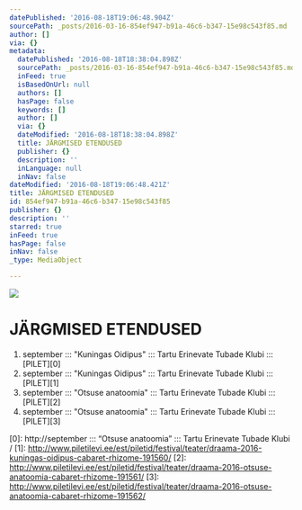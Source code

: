 ```yaml
---
datePublished: '2016-08-18T19:06:48.904Z'
sourcePath: _posts/2016-03-16-854ef947-b91a-46c6-b347-15e98c543f85.md
author: []
via: {}
metadata:
  datePublished: '2016-08-18T18:38:04.898Z'
  sourcePath: _posts/2016-03-16-854ef947-b91a-46c6-b347-15e98c543f85.md
  inFeed: true
  isBasedOnUrl: null
  authors: []
  hasPage: false
  keywords: []
  author: []
  via: {}
  dateModified: '2016-08-18T18:38:04.898Z'
  title: JÄRGMISED ETENDUSED
  publisher: {}
  description: ''
  inLanguage: null
  inNav: false
dateModified: '2016-08-18T19:06:48.421Z'
title: JÄRGMISED ETENDUSED
id: 854ef947-b91a-46c6-b347-15e98c543f85
publisher: {}
description: ''
starred: true
inFeed: true
hasPage: false
inNav: false
_type: MediaObject

---
```

![](https://the-grid-user-content.s3-us-west-2.amazonaws.com/fcc109ac-8848-4a42-ac4a-1ef0fda4f182.png)

# JÄRGMISED ETENDUSED

1. september ::: "Kuningas Oidipus" ::: Tartu Erinevate Tubade Klubi ::: [PILET][0]
2. september ::: "Kuningas Oidipus" ::: Tartu Erinevate Tubade Klubi ::: [PILET][1]
3. september ::: "Otsuse anatoomia" ::: Tartu Erinevate Tubade Klubi ::: [PILET][2]
4. september ::: "Otsuse anatoomia" ::: Tartu Erinevate Tubade Klubi ::: [PILET][3]

[0]: http://september ::: “Otsuse anatoomia” ::: Tartu Erinevate Tubade Klubi  /
[1]: http://www.piletilevi.ee/est/piletid/festival/teater/draama-2016-kuningas-oidipus-cabaret-rhizome-191560/
[2]: http://www.piletilevi.ee/est/piletid/festival/teater/draama-2016-otsuse-anatoomia-cabaret-rhizome-191561/
[3]: http://www.piletilevi.ee/est/piletid/festival/teater/draama-2016-otsuse-anatoomia-cabaret-rhizome-191562/